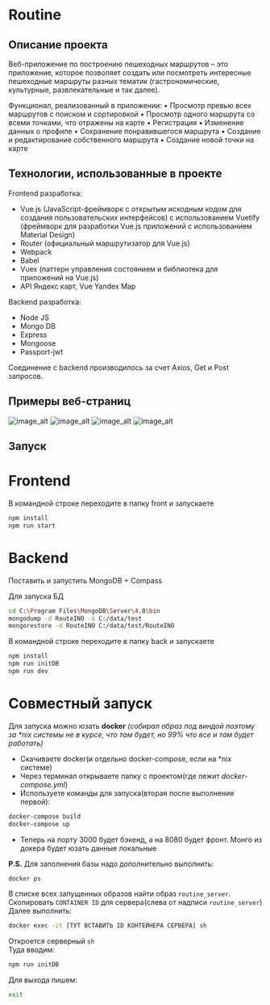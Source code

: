 # Routine

## Описание проекта 

Веб-приложение по построению пешеходных маршрутов – это приложение, которое позволяет создать или посмотреть интересные пешеходные маршруты разных тематик (гастрономические, культурные, развлекательные и так далее). 

Функционал, реализованный в приложении: 
•	Просмотр превью всех маршрутов с поиском и сортировкой
•	Просмотр одного маршрута со всеми точками, что отражены на карте
•	Регистрация
•	Изменение данных о профиле
•	Сохранение понравившегося маршрута
•	Создание и редактирование собственного маршрута
•	Создание новой точки на карте 

## Технологии, использованные в проекте

Frontend разработка:
* Vue.js (JavaScript-фреймворк с открытым исходным кодом для создания пользовательских интерфейсов) с использованием Vuetify (фреймворк для разработки Vue.js приложений с использованием Material Design)
* Router (официальный маршрутизатор для Vue.js)
* Webpack
* Babel
* Vuex (паттерн управления состоянием и библиотека для приложений на Vue.js)
* API Яндекс карт, Vue Yandex Map

Backend разработка:
* Node JS
* Mongo DB
* Express
* Mongoose
* Passport-jwt

Соединение с backend производилось за счет Axios, Get и Post запросов.  

## Примеры веб-страниц

![image_alt](https://user-images.githubusercontent.com/29158476/60627086-a4dce880-9df5-11e9-823b-f3164dafe9df.jpg)
![image_alt](https://user-images.githubusercontent.com/29158476/60627089-a73f4280-9df5-11e9-89b3-d1c75317712d.jpg)
![image_alt](https://user-images.githubusercontent.com/29158476/60627091-a8706f80-9df5-11e9-8cdf-faf74448fbae.jpg)
![image_alt](https://user-images.githubusercontent.com/29158476/60627093-a9a19c80-9df5-11e9-8d07-58277d7e5d7d.jpg)


## Запуск

# Frontend
В командной строке переходите в папку front и запускаете

```bash
npm install 
npm run start
```

# Backend
Поставить и запустить MongoDB + Compass

Для запуска БД 
```bash
cd C:\Program Files\MongoDB\Server\4.0\bin 
mongodump -d RouteINO -o C:/data/test 
mongorestore -d RouteINO C:/data/test/RouteINO
```

В командной строке переходите в папку back и запускаете
```bash
npm install 
npm run initDB
npm run dev
```
# Совместный запуск

Для запуска можно юзать **docker** _(собирал образ под виндой поэтому за *nix системы не в курсе, что там будет, но 99% что все и там будет работать)_

- Скачиваете docker(и отдельно docker-compose, если на *nix системе)
- Через терминал открываете папку с проектом(где лежит _docker-compose.yml_)
- Используете команды для запуска(вторая после выполнения первой):
```bash
docker-compose build
docker-compose up
```
- Теперь на порту 3000 будет бэкенд, а на 8080 будет фронт. Монго из докера будет юзать данные локальные

**P.S.** Для заполнения базы надо дополнительно выполнить:
```bash
docker ps
```
В списке всех запущенных образов найти образ `routine_server`. Скопировать `CONTAINER ID` для сервера(слева от надписи `routine_server`)
Далее выполнить:
```bash
docker exec -it [ТУТ ВСТАВИТЬ ID КОНТЕЙНЕРА СЕРВЕРА] sh
```
Откроется серверный `sh`  
Туда вводим:
```bash
npm run initDB
```

Для выхода пишем:
```bash
exit
```

